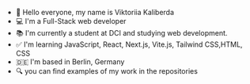 - 👋 Hello everyone, my name is Viktoriia Kaliberda
- 💻 I'm a Full-Stack web developer 
- 📚 I'm currently a student at DCI and studying web development.
- ✅ I'm learning JavaScript, React, Next.js, Vite.js, Tailwind CSS,HTML, CSS
- 🇩🇪 I'm based in Berlin, Germany 
-  🔍 you can find examples of my work in the repositories

<!---
kaliberda97/kaliberda97 is a ✨ special ✨ repository because its `README.md` (this file) appears on your GitHub profile.
You can click the Preview link to take a look at your changes.
--->
